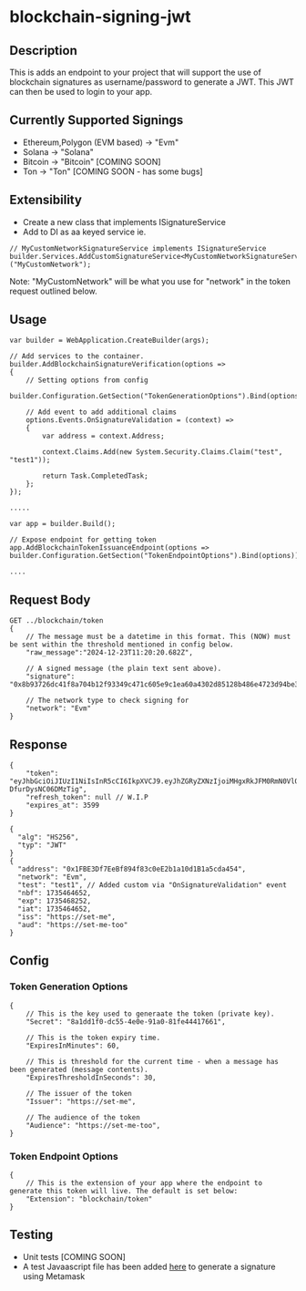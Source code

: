 # blockchain-signing-jwt

## Description

This is adds an endpoint to your project that will support the use of blockchain signatures as username/password to generate a JWT. This JWT can then be used to login to your app.

## Currently Supported Signings

- Ethereum,Polygon (EVM based) -> "Evm"
- Solana -> "Solana"
- Bitcoin -> "Bitcoin" [COMING SOON]
- Ton -> "Ton" [COMING SOON - has some bugs]

## Extensibility

- Create a new class that implements ISignatureService
- Add to DI as aa keyed service ie.
```
// MyCustomNetworkSignatureService implements ISignatureService
builder.Services.AddCustomSignatureService<MyCustomNetworkSignatureService>("MyCustomNetwork");
```

Note: "MyCustomNetwork" will be what you use for "network" in the token request outlined below.

## Usage

```
var builder = WebApplication.CreateBuilder(args);

// Add services to the container.
builder.AddBlockchainSignatureVerification(options => 
{
    // Setting options from config
    builder.Configuration.GetSection("TokenGenerationOptions").Bind(options);

    // Add event to add additional claims
    options.Events.OnSignatureValidation = (context) =>
    {
        var address = context.Address;

        context.Claims.Add(new System.Security.Claims.Claim("test", "test1"));

        return Task.CompletedTask;
    };
});

.....
```

```
var app = builder.Build();

// Expose endpoint for getting token
app.AddBlockchainTokenIssuanceEndpoint(options => builder.Configuration.GetSection("TokenEndpointOptions").Bind(options));

....
```

## Request Body

```
GET ../blockchain/token
{
    // The message must be a datetime in this format. This (NOW) must be sent within the threshold mentioned in config below. 
    "raw_message":"2024-12-23T11:20:20.682Z",

    // A signed message (the plain text sent above). 
    "signature": "0x8b93726dc41f8a704b12f93349c471c605e9c1ea60a4302d85128b486e4723d94be330bc6b0238cf246e6ebfe7e95c532bf4b461ad424900b110f87f952a89c81c",

    // The network type to check signing for
    "network": "Evm"
}
```

## Response

```
{
    "token": "eyJhbGciOiJIUzI1NiIsInR5cCI6IkpXVCJ9.eyJhZGRyZXNzIjoiMHgxRkJFM0RmN0VlQmY4OTRmODNjMGVFMmIxYTEwZDFCMWE1Y2RhNDU0IiwibmV0d29yayI6IkV2bSIsInRlc3QiOiJ0ZXN0MSIsIm5iZiI6MTczNTQ2NDY1MiwiZXhwIjoxNzM1NDY4MjUyLCJpYXQiOjE3MzU0NjQ2NTIsImlzcyI6Imh0dHBzOi8vc2V0LW1lIiwiYXVkIjoiaHR0cHM6Ly9zZXQtbWUtdG9vIn0.OFpjY6XxilHHz7ei6hbTW50VF-DfurDysNC06DMzTig",
    "refresh_token": null // W.I.P
    "expires_at": 3599
}
```

```
{
  "alg": "HS256",
  "typ": "JWT"
}
{
  "address": "0x1FBE3Df7EeBf894f83c0eE2b1a10d1B1a5cda454",
  "network": "Evm",
  "test": "test1", // Added custom via "OnSignatureValidation" event
  "nbf": 1735464652,
  "exp": 1735468252,
  "iat": 1735464652,
  "iss": "https://set-me",
  "aud": "https://set-me-too"
}
```

## Config

### Token Generation Options
```
{
    // This is the key used to generaate the token (private key).
    "Secret": "8a1dd1f0-dc55-4e0e-91a0-81fe44417661",

    // This is the token expiry time. 
    "ExpiresInMinutes": 60,

    // This is threshold for the current time - when a message has been generated (message contents).
    "ExpiresThresholdInSeconds": 30,

    // The issuer of the token
    "Issuer": "https://set-me",

    // The audience of the token
    "Audience": "https://set-me-too",
}
```

### Token Endpoint Options
```
{
    // This is the extension of your app where the endpoint to generate this token will live. The default is set below:
    "Extension": "blockchain/token"
}
```

## Testing

- Unit tests [COMING SOON]
- A test Javaascript file has been added [here](https://github.com/mshrm-studio/blockchain-signing-jwt/blob/main/Blockchain.Signing.Auth/Blockchain.Signing.Auth/JS/get-signature.js) to generate a signature using Metamask
